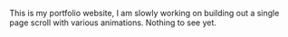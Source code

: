 This is my portfolio website, I am slowly working on building out a single page scroll with various animations. Nothing to see yet.

